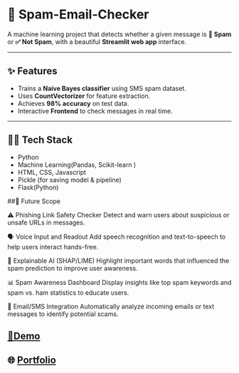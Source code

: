 # 📧 Spam-Email-Checker

A machine learning project that detects whether a given message is **🚨 Spam** or **✅ Not Spam**, with a beautiful **Streamlit web app** interface.  

--- 

## ✨ Features
- Trains a **Naive Bayes classifier** using SMS spam dataset.   
- Uses **CountVectorizer** for feature extraction.  
- Achieves **98% accuracy** on test data.  
- Interactive **Frontend** to check messages in real time.  

---

## 🧑‍💻 Tech Stack
- Python  
- Machine Learning(Pandas, Scikit-learn ) 
- HTML, CSS, Javascript
- Pickle (for saving model & pipeline)
- Flask(Python)

##🔮 Future Scope

⚠️ Phishing Link Safety Checker
Detect and warn users about suspicious or unsafe URLs in messages.

🗣️ Voice Input and Readout
Add speech recognition and text-to-speech to help users interact hands-free.

🧠 Explainable AI (SHAP/LIME)
Highlight important words that influenced the spam prediction to improve user awareness.

📊 Spam Awareness Dashboard
Display insights like top spam keywords and spam vs. ham statistics to educate users.

📧 Email/SMS Integration
Automatically analyze incoming emails or text messages to identify potential scams.

## [🚀Demo](https://spam-classifier-souptik.netlify.app/)


## 🌐 [Portfolio](https://souptik-roy-portfolio.netlify.app/)


